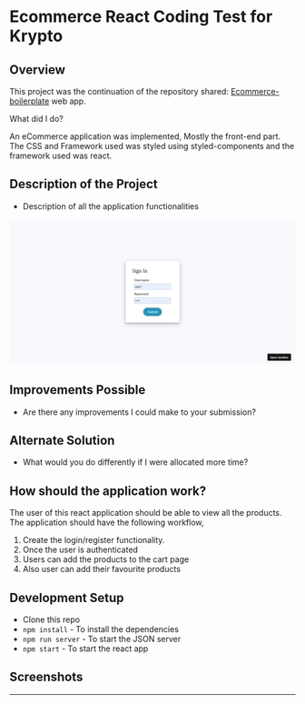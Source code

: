 # Ecommerce React Coding Test for Krypto

## Overview

This project was the continuation of the repository shared: [Ecommerce-boilerplate](https://github.com/gurukishore111/Ecommerce-boilerplate) web app.

What did I do?

An eCommerce application was implemented, Mostly the front-end part. The CSS and Framework used was styled using styled-components and the framework used was react.

## Description of the Project

- Description of all the application functionalities

    
<img width="1512" alt="Screenshot 2022-07-24 at 10 45 58 AM" src="https://github.com/Tuhin-SnapD/Krypto-Front-End-Task/blob/main/output/login.png">

## Improvements Possible
- Are there any improvements I could make to your submission?

## Alternate Solution 
- What would you do differently if I were allocated more time?

## How should the application work?

The user of this react application should be able to view all the products. The application should have the following workflow,

1. Create the login/register functionality.
2. Once the user is authenticated
3. Users can add the products to the cart page
4. Also user can add their favourite products

## Development Setup

- Clone this repo
- `npm install` - To install the dependencies
- `npm run server` - To start the JSON server
- `npm start` - To start the react app

## Screenshots


---
